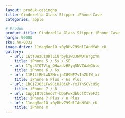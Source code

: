 ```yaml
---
layout: produk-casinghp
title: Cinderella Glass Slipper iPhone Case
categories: apple

# Produk
product-title: Cinderella Glass Slipper iPhone Case
harga: 90000
sku: hn-0332
image-drive: 11naqMod1O_x0yRHv799dlIAnNYAh_cU_
gallery:
  - url: 1EtTOWzuzOKlLiUrbyb2w3JNWDTWrgzYm
    title: iPhone 5 / 5s / SE
  - url: 1Tgc3YQTVlg_OHwadzHEyq5NVZWaNGAlo
    title: iPhone 6 / 6s
  - url: 11R1LtBHfwNZMrcjnI89NF7vInZU1W_xi
    title: iPhone 6 Plus / 6s Plus
  - url: 1hCIZJO3LFw9JiUJ0iGh-YxJTn5CVcU5g
    title: iPhone 7 / 8
  - url: 1WpgI0t9Cheo7T-bDaPwxdbUcfXtYeFZt
    title: iPhone 7 Plus / 8 Plus
  - url: 11naqMod1O_x0yRHv799dlIAnNYAh_cU_
    title: iPhone X
---
```

